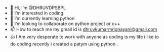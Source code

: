 - 👋 Hi, I’m @DHRUVDPSBPL
- 👀 I’m interested in coding
- 🌱 I’m currently learning python
- 💞️ I’m looking to collaborate on python project or c++
- 📫 How to reach me my gmail id is dhruvkumarmrignayani@gmail.com
- 👍 I Am very desperate to work with anyone as coding is my life i like to do coding recently i created a patym using python .
<!---
DHRUVDPSBPL/DHRUVDPSBPL is a ✨ special ✨ repository because its `README.md` (this file) appears on your GitHub profile.
You can click the Preview link to take a look at your changes.
--->
